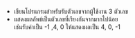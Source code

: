 - เขียนโปรแกรมสำหรับรับตัวเลขจากผู้ใช้งาน 3 ตัวเลข
- แสดงผลลัพธ์เป็นตัวเลขที่เรียงกันจากมากไปน้อย  
  เช่นรับค่าเป็น -1 ,4, 0 ให้แสดงผลเป็น 4, 0, -1
